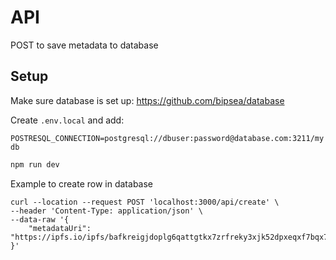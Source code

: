# API

POST to save metadata to database

## Setup

Make sure database is set up: https://github.com/bipsea/database

Create `.env.local` and add:

`POSTRESQL_CONNECTION=postgresql://dbuser:password@database.com:3211/mydb`

```bash
npm run dev
```

Example to create row in database

```curl
curl --location --request POST 'localhost:3000/api/create' \
--header 'Content-Type: application/json' \
--data-raw '{
    "metadataUri": "https://ipfs.io/ipfs/bafkreigjdoplg6qattgtkx7zrfreky3xjk52dpxeqxf7bqx7funa2z6vpu"
}'
```
